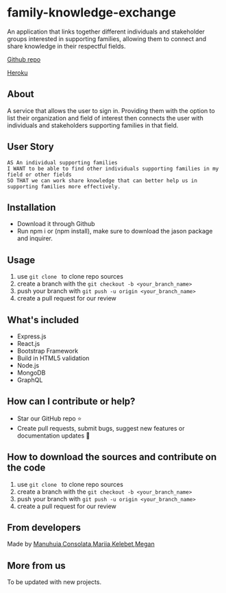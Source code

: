 # family-knowledge-exchange
An application that links together different individuals and stakeholder groups interested in supporting families, allowing them to connect and share knowledge in their respectful fields. 

[Github repo](https://github.com/ManuhuiaBarcham/family-knowledge-exchange.git)

[Heroku](https://fierce-island-14478.herokuapp.com/)
## About 
A service that allows the user to sign in. Providing them with the option to list their organization and field of interest then connects the user with individuals and stakeholders supporting families in that field.


## User Story

```
AS An individual supporting families
I WANT to be able to find other individuals supporting families in my field or other fields
SO THAT we can work share knowledge that can better help us in supporting families more effectively. 

```
## Installation 
- Download it through Github
- Run npm i or (npm install), make sure to download the jason package and inquirer.

## Usage 
1. use ```git clone ``` to clone repo sources
2. create a branch with the ```git checkout -b <your_branch_name>```
3. push your branch with ```git push -u origin <your_branch_name>``` 
4. create a pull request for our review

## What's included

- Express.js
- React.js
- Bootstrap Framework
- Build in HTML5 validation
- Node.js
- MongoDB
- GraphQL

  
## How can I contribute or help?
- Star our GitHub repo :star:
- Create pull requests, submit bugs, suggest new features or documentation updates :wrench:

## How to download the sources and contribute on the code
1. use ```git clone ``` to clone repo sources
2. create a branch with the ```git checkout -b <your_branch_name>```
3. push your branch with ```git push -u origin <your_branch_name>``` 
4. create a pull request for our review

## From developers
Made by [Manuhuia](https://github.com/ManuhuiaBarcham),[Consolata](https://github.com/Conso97),[Mariia](https://github.com/MaryVPie),[Kelebet](https://github.com/kelebetengida),[Megan](https://github.com/eksem95) 

## More from us
To be updated with new projects.
